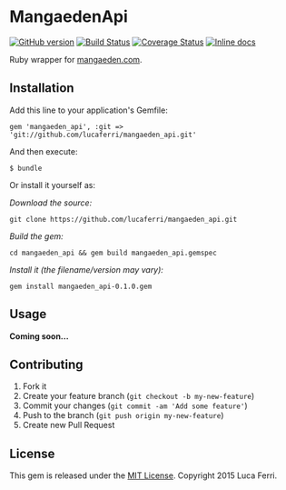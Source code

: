 # MangaedenApi

[![GitHub version](https://badge.fury.io/gh/lucaferri%2Fmangaeden_api.svg)](http://badge.fury.io/gh/lucaferri%2Fmangaeden_api)
[![Build Status](https://travis-ci.org/lucaferri/mangaeden_api.svg?branch=master)](https://travis-ci.org/lucaferri/mangaeden_api)
[![Coverage Status](https://img.shields.io/coveralls/lucaferri/mangaeden_api.svg)](https://coveralls.io/r/lucaferri/mangaeden_api)
[![Inline docs](http://inch-ci.org/github/lucaferri/mangaeden_api.svg?branch=master&style=flat)](http://inch-ci.org/github/lucaferri/mangaeden_api)

Ruby wrapper for [mangaeden.com](http://mangaeden.com/).

## Installation

Add this line to your application's Gemfile:

	gem 'mangaeden_api', :git => 'git://github.com/lucaferri/mangaeden_api.git'

And then execute:

	$ bundle

Or install it yourself as:

*Download the source:*

    git clone https://github.com/lucaferri/mangaeden_api.git

*Build the gem:*

    cd mangaeden_api && gem build mangaeden_api.gemspec

*Install it (the filename/version may vary):*

    gem install mangaeden_api-0.1.0.gem

## Usage

**Coming soon...**

## Contributing

1. Fork it
2. Create your feature branch (`git checkout -b my-new-feature`)
3. Commit your changes (`git commit -am 'Add some feature'`)
4. Push to the branch (`git push origin my-new-feature`)
5. Create new Pull Request

## License

This gem is released under the [MIT License](http://www.opensource.org/licenses/MIT).
Copyright 2015 Luca Ferri.
